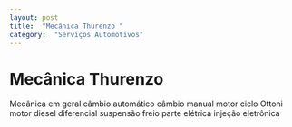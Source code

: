 ```yaml
---
layout: post
title:  "Mecânica Thurenzo "
category:  "Serviços Automotivos"
---
```


# Mecânica Thurenzo 

Mecânica em geral 
câmbio automático 
câmbio manual 
motor ciclo Ottoni
motor diesel 
diferencial 
suspensão 
freio 
parte elétrica 
injeção eletrônica 
